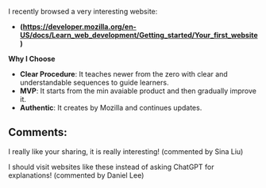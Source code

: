 <Little Project>

I recently browsed a very interesting website:
- **(https://developer.mozilla.org/en-US/docs/Learn_web_development/Getting_started/Your_first_website)**

**Why I Choose**
- **Clear Procedure**: It teaches newer from the zero with clear and understandable sequences to guide learners.
- **MVP**: It starts from the min avaiable product and then gradually improve it.
- **Authentic**: It creates by Mozilla and continues updates.

## Comments:
I really like your sharing, it is really interesting! (commented by Sina Liu)

I should visit websites like these instead of asking ChatGPT for explanations! 
(commented by Daniel Lee)

